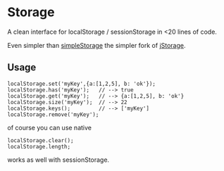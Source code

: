 Storage
=======

A clean interface for localStorage / sessionStorage in <20 lines of code.

Even simpler than [simpleStorage](https://github.com/andris9/simpleStorage) the simpler fork of [jStorage](https://github.com/andris9/jStorage).


Usage
-----

    localStorage.set('myKey',{a:[1,2,5], b: 'ok'});
    localStorage.has('myKey');   // --> true
    localStorage.get('myKey');   // --> {a:[1,2,5], b: 'ok'}
    localStorage.size('myKey');  // --> 22
    localStorage.keys();         // --> ['myKey']
    localStorage.remove('myKey');

of course you can use native

    localStorage.clear();
    localStorage.length;

works as well with sessionStorage.
